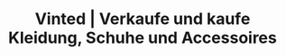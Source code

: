 ---
title: 'Vinted | Verkaufe und kaufe Kleidung, Schuhe und Accessoires'
url: https://www.vinted.de/
image: 1668941981000.png
tags: 'shopping'
description: 'vintage second hand cloth'
---